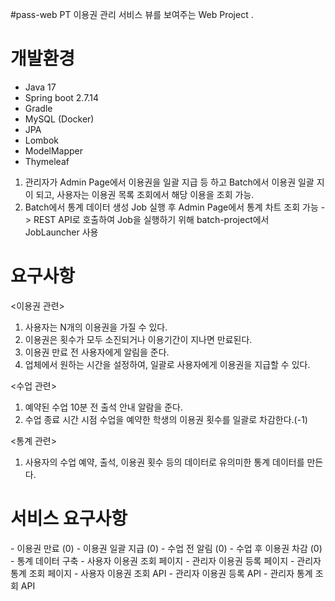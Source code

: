 #pass-web
PT 이용권 관리 서비스 뷰를 보여주는 Web Project .

# 개발환경
- Java 17
- Spring boot 2.7.14
- Gradle
- MySQL (Docker)
- JPA
- Lombok
- ModelMapper
- Thymeleaf


1. 관리자가 Admin Page에서 이용권을 일괄 지급 등 하고 Batch에서 이용권 일괄 지이 되고, 사용자는 이용권 목록 조회에서 해당 이용을 조회 가능.
2. Batch에서 통계 데이터 생성 Job 실행 후 Admin Page에서 통계 차트 조회 가능
-> REST API로 호출하여 Job을 실행하기 위해 batch-project에서 JobLauncher 사용


# 요구사항
<이용권 관련>
1. 사용자는 N개의 이용권을 가질 수 있다.
2. 이용권은 횟수가 모두 소진되거나 이용기간이 지나면 만료된다.
3. 이용권 만료 전 사용자에게 알림을 준다.
4. 업체에서 원하는 시간을 설정하여, 일괄로 사용자에게 이용권을 지급할 수 있다.

<수업 관련>
1. 예약된 수업 10분 전 출석 안내 알람을 준다.
2. 수업 종료 시간 시점 수업을 예약한 학생의 이용권 횟수를 일괄로 차감한다.(-1)

<통계 관련>
1. 사용자의 수업 예약, 출석, 이용권 횟수 등의 데이터로 유의미한 통계 데이터를 만든다.


# 서비스 요구사항
<BATCH>
- 이용권 만료 (0)
- 이용권 일괄 지급 (0)
- 수업 전 알림 (0)
- 수업 후 이용권 차감 (0)
- 통계 데이터 구축 
<VIEW>
- 사용자 이용권 조회 페이지
- 관리자 이용권 등록 페이지
- 관리자 통계 조회 페이지

<API>
- 사용자 이용권 조회 API 
- 관리자 이용권 등록 API
- 관리자 통계 조회 API
